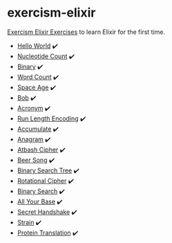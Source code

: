 # exercism-elixir

[Exercism Elixir Exercises](http://exercism.io/languages/elixir/exercises) to learn Elixir for the first time.

* [Hello World](hello-world/README.md) :heavy_check_mark:
* [Nucleotide Count](nucleotide-count/README.md) :heavy_check_mark:
* [Binary](binary/README.md) :heavy_check_mark:
* [Word Count](word-count/README.md) :heavy_check_mark:
* [Space Age](space-age/README.md) :heavy_check_mark:
* [Bob](bob/README.md) :heavy_check_mark:
* [Acronym](acronym/README.md) :heavy_check_mark:
* [Run Length Encoding](run-length-encoding/README.md) :heavy_check_mark:
* [Accumulate](accumulate/README.md) :heavy_check_mark:
* [Anagram](anagram/README.md) :heavy_check_mark:
* [Atbash Cipher](atbash-cipher/README.md) :heavy_check_mark:
* [Beer Song](beer-song/README.md) :heavy_check_mark:
* [Binary Search Tree](binary-search-tree/README.md) :heavy_check_mark:
* [Rotational Cipher](rotational-cipher/README.md) :heavy_check_mark:
* [Binary Search](binary-search/README.md) :heavy_check_mark:
* [All Your Base](all-your-base/README.md) :heavy_check_mark:
* [Secret Handshake](secret-handshake/README.md) :heavy_check_mark:
* [Strain](strain/README.md) :heavy_check_mark:
* [Protein Translation](protein-translation/README.md) :heavy_check_mark:

